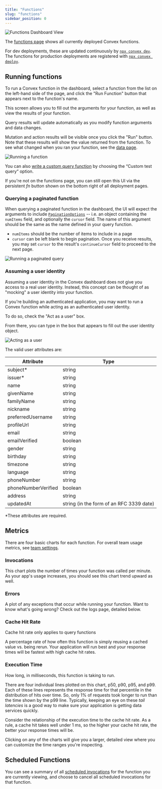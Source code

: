 ```yaml
---
title: "Functions"
slug: "functions"
sidebar_position: 0
---
```


![Functions Dashboard View](/screenshots/functions.png)

The [functions page](https://dashboard.convex.dev/deployment/functions) shows
all currently deployed Convex functions.

For dev deployments, these are updated continuously by
[`npx convex dev`](/docs/cli.md#run-the-convex-dev-server). The functions for
production deployments are registered with
[`npx convex deploy`](/docs/cli.md#deploy-convex-functions-to-production).

## Running functions

To run a Convex function in the dashboard, select a function from the list on
the left-hand side of the page, and click the "Run Function" button that appears
next to the function's name.

This screen allows you to fill out the arguments for your function, as well as
view the results of your function.

Query results will update automatically as you modify function arguments and
data changes.

Mutation and action results will be visible once you click the "Run" button.
Note that these results will show the value returned from the function. To see
what changed when you ran your function, see the
[data page](/docs/dashboard/deployments/data.md).

![Running a function](/screenshots/run_function.png)

You can also
[write a custom query function](/docs/dashboard/deployments/data.md#writing-custom-queries)
by choosing the “Custom test query“ option.

If you're not on the functions page, you can still open this UI via the
persistent _fn_ button shown on the bottom right of all deployment pages.

### Querying a paginated function

When querying a paginated function in the dashboard, the UI will expect the
arguments to include
[`PaginationOptions`](/api/interfaces/server.PaginationOptions) -- i.e. an
object containing the `numItems` field, and optionally the `cursor` field. The
name of this argument should be the same as the name defined in your query
function.

- `numItems` should be the number of items to include in a page
- `cursor` can be left blank to begin pagination. Once you receive results, you
  may set `cursor` to the result's `continueCursor` field to proceed to the next
  page.

![Running a paginated query](/screenshots/run_paginated_query.png)

### Assuming a user identity

<Admonition type="tip">

Assuming a user identity in the Convex dashboard does not give you access to a
real user identity. Instead, this concept can be thought of as "mocking" a user
identity into your function.

</Admonition>

If you're building an authenticated application, you may want to run a Convex
function while acting as an authenticated user identity.

To do so, check the "Act as a user" box.

From there, you can type in the box that appears to fill out the user identity
object.

![Acting as a user](/screenshots/acting_as_a_user.png)

The valid user attributes are:

| Attribute           | Type                                     |
| ------------------- | ---------------------------------------- |
| subject\*           | string                                   |
| issuer\*            | string                                   |
| name                | string                                   |
| givenName           | string                                   |
| familyName          | string                                   |
| nickname            | string                                   |
| preferredUsername   | string                                   |
| profileUrl          | string                                   |
| email               | string                                   |
| emailVerified       | boolean                                  |
| gender              | string                                   |
| birthday            | string                                   |
| timezone            | string                                   |
| language            | string                                   |
| phoneNumber         | string                                   |
| phoneNumberVerified | boolean                                  |
| address             | string                                   |
| updatedAt           | string (in the form of an RFC 3339 date) |

\*These attributes are required.

## Metrics

There are four basic charts for each function. For overall team usage metrics,
see [team settings](/docs/dashboard/teams.md#usage).

### Invocations

This chart plots the number of times your function was called per minute. As
your app's usage increases, you should see this chart trend upward as well.

### Errors

A plot of any exceptions that occur while running your function. Want to know
what's going wrong? Check out the logs page, detailed below.

### Cache Hit Rate

<Admonition type="tip">
Cache hit rate only applies to query functions
</Admonition>

A percentage rate of how often this function is simply reusing a cached value
vs. being rerun. Your application will run best and your response times will be
fastest with high cache hit rates.

### Execution Time

How long, in milliseconds, this function is taking to run.

There are four individual lines plotted on this chart, p50, p90, p95, and p99.
Each of these lines represents the response time for that percentile in the
distribution of hits over time. So, only 1% of requests took longer to run than
the time shown by the p99 line. Typically, keeping an eye on these _tail
latencies_ is a good way to make sure your application is getting data services
quickly.

Consider the relationship of the execution time to the cache hit rate. As a
rule, a cache hit takes well under 1 ms, so the higher your cache hit rate, the
better your response times will be.

Clicking on any of the charts will give you a larger, detailed view where you
can customize the time ranges you're inspecting.

## Scheduled Functions

You can see a summary of all
[scheduled invocations](/docs/scheduling/scheduled-functions.mdx) for the
function you are currently viewing, and choose to cancel all scheduled
invocations for that function.
